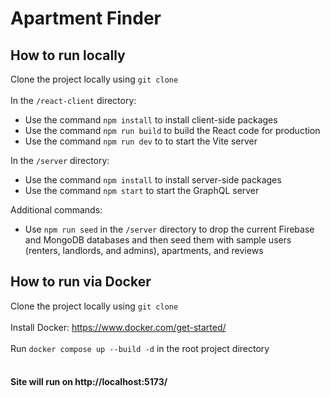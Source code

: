 # Apartment Finder

## How to run locally
Clone the project locally using `git clone` <br /><br />
In the `/react-client` directory:
  - Use the command `npm install` to install client-side packages
  - Use the command `npm run build` to build the React code for production
  - Use the command `npm run dev` to to start the Vite server
 
In the `/server` directory:
  - Use the command `npm install` to install server-side packages
  - Use the command `npm start` to start the GraphQL server
 
Additional commands:
- Use `npm run seed` in the `/server` directory to drop the current Firebase and MongoDB databases and then seed them with sample users (renters, landlords, and admins), apartments, and reviews

## How to run via Docker

Clone the project locally using `git clone` <br /><br />
Install Docker: https://www.docker.com/get-started/ <br /><br />
Run ```docker compose up --build -d``` in the root project directory <br /><br />
#### Site will run on http://localhost:5173/
